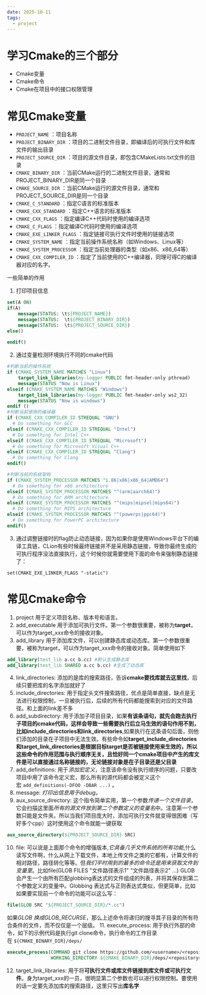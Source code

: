 ```yaml
---
date: 2025-10-11
tags:
  - project
---
```

# 学习Cmake的三个部分

- Cmake变量
- Cmake命令
- Cmake在项目中的接口权限管理

# 常见Cmake变量

- `PROJECT_NAME` ：项目名称
- `PROJECT_BINARY_DIR` ：项目的二进制文件目录，即编译后的可执行文件和库文件的输出目录
- `PROJECT_SOURCE_DIR` ：项目的源文件目录，即包含CMakeLists.txt文件的目录
- `CMAKE_BINARY_DIR` ：当前CMake运行的二进制文件目录，通常和PROJECT_BINARY_DIR是同一个目录
- `CMAKE_SOURCE_DIR` ：当前CMake运行的源文件目录，通常和PROJECT_SOURCE_DIR是同一个目录
- `CMAKE_C_STANDARD` ：指定C语言的标准版本
- `CMAKE_CXX_STANDARD` ：指定C++语言的标准版本
- `CMAKE_CXX_FLAGS` ：指定编译C++代码时使用的编译选项
- `CMAKE_C_FLAGS` ：指定编译C代码时使用的编译选项
- `CMAKE_EXE_LINKER_FLAGS` ：指定链接可执行文件时使用的链接选项
- `CMAKE_SYSTEM_NAME` ：指定当前操作系统名称（如Windows、Linux等）
- `CMAKE_SYSTEM_PROCESSOR` ：指定当前处理器的类型（如x86、x86_64等）
- `CMAKE_CXX_COMPILER_ID` ：指定了当前使用的C++编译器，同理可得C的编译器对应的名字。

一些简单的作用

1. 打印项目信息
```Cmake
set(A ON)  
if(A)  
    message(STATUS: \t${PROJECT_NAME})  
    message(STATUS:  \t${PROJECT_BINARY_DIR})  
    message(STATUS:  \t${PROJECT_SOURCE_DIR})  
else()  
  
endif()
```

2. 通过变量检测环境执行不同的cmake代码

```Cmake
#判断当前的操作系统
if (CMAKE_SYSTEM_NAME MATCHES "Linux")
    target_link_libraries(my-logger PUBLIC fmt-header-only pthread)
    message(STATUS "Now is Linux")
elseif (CMAKE_SYSTEM_NAME MATCHES "Windows")
    target_link_libraries(my-logger PUBLIC fmt-header-only ws2_32)
    message(STATUS "Now is windows")
endif ()
#判断当前使用的编译器
if (CMAKE_CXX_COMPILER_ID STREQUAL "GNU")
  # Do something for GCC
elseif (CMAKE_CXX_COMPILER_ID STREQUAL "Intel")
  # Do something for Intel C++
elseif (CMAKE_CXX_COMPILER_ID STREQUAL "Microsoft")
  # Do something for Microsoft Visual C++
elseif (CMAKE_CXX_COMPILER_ID STREQUAL "Clang")
  # Do something for Clang
endif()

#判断当前的系统架构
if (CMAKE_SYSTEM_PROCESSOR MATCHES "i.86|x86|x86_64|AMD64")
  # Do something for x86 architecture
elseif (CMAKE_SYSTEM_PROCESSOR MATCHES "^(arm|aarch64)")
  # Do something for ARM architecture
elseif (CMAKE_SYSTEM_PROCESSOR MATCHES "^(mips|mipsel|mips64)")
  # Do something for MIPS architecture
elseif (CMAKE_SYSTEM_PROCESSOR MATCHES "^(powerpc|ppc64)")
  # Do something for PowerPC architecture
endif()

```

3. 通过调整链接时的flag防止动态链接，因为如果你是使用Windows平台下的编译工具链，CLion有些时候最终链接并不是采用静态链接，导致你最终生成的可执行程序没法直接执行，这个时候你就需要使用下面的命令来强制静态链接了：

```
set(CMAKE_EXE_LINKER_FLAGS "-static")
```


# 常见Cmake命令

1. project 用于定义项目名称、版本号和语言。
2. add_executable 用于添加可执行文件。第一个参数很重要，被称为**target**，可以作为target_xxx命令的接收对象。
3. add_library 用于添加库文件，可以创建静态库或动态库。第一个参数很重要，被称为target，可以作为target_xxx命令的接收对象。简单使用如下
```CMake
add_library(test_lib a.cc b.cc) #默认生成静态库
add_library(test_lib SHARED a.cc b.cc) #生成了动态库
```

4. link_directories: 添加的是库的搜索路径，告诉**cmake要找库就去这里找**，后续只要把库的名字添加就好了
5. include_directories: 用于指定头文件搜索路径，优点是简单直接，缺点是无法进行权限控制，一旦被执行后，后续的所有代码都能搜索到对应的文件路径。和上面的link差不多
6. add_subdirectory: 用于添加子项目目录，如果**有该条语句，就先会跑去执行子项目的cmake代码，这样会导致一些需要执行后立马生效的语句作用不到，比如include_directories和link_directories**,如果执行在这条语句后面，则他们添加的目录在子项目中无法生效。有些命令如**target_include_directories和target_link_directories是根据目标target是否被链接使用来生效的，所以这些命令的作用范围与执行顺序无关，且恰好同一个cmake项目中产生的库文件是可以直接通过名称链接的，无论链接对象是在子目录还是父目录**
7. add_definitions: 用于*添加宏定义*，注意该命令没有执行顺序的问题，只要改项目中用了该命令定义宏，那么所有的源代码都会被定义这个宏 `add_definitions(-DFOO -DBAR ...)` 。
8. message: *打印出信息用于debug*。
9. aux_source_directory: 这个指令简单实用，第一个参数*传递一个文件目录*，它会扫描这里面*所有的源文件放到第二个参数定义的变量名*中。注意第一个参数只能是文件夹。所以当我们项目庞大时，添加可执行文件就变得很困难（写好多个cpp）这时使用这个命令就能一键获取
```cmake
aux_source_directory(${PROJECT_SOURCE_DIR} SRC)
```

10. file: 可以说是上面那个命令的增强版本,*它具备几乎文件系统的所有功能*,什么读写文件啊，什么从网上下载文件，本地上传文件之类的它都有，计算文件的相对路径，路径转化等等。但*我们平时用到的最多的命令还是用来获取文件到变量里*。比如file(GLOB FILES "文件路径表示1" "文件路径表示2" ...) GLOB会产生一个由所有匹配globbing表达式的文件组成的列表，并将其保存到第二个参数定义的变量中。Globbing 表达式与正则表达式类似，但更简单，比如如果要实现前一个命令的功能可以这么写：
```Cmake
file(GLOB SRC "${PROJECT_SOURCE_DIR}/*.cc")
```

如果*GLOB 换成GLOB_RECURSE*，那么上述命令将递归的搜寻其子目录的所有符合条件的文件，而不仅仅是一个层级。
11. execute_process: 用于执行外部的命令，如下的示例代码是执行git clone命令，执行命令的工作目录在 `${CMAKE_BINARY_DIR}/deps/`
```cmake
execute_process(COMMAND git clone https://github.com/<username>/<repository>.git
                WORKING_DIRECTORY ${CMAKE_BINARY_DIR}/deps/<repository>)
```

12. target_link_libraries: 用于将**可执行文件或库文件链接到库文件或可执行文件**。身为target_xxx的一员，很明显第二个参数也可以进行权限控制。要使用的话一定要先添加库的搜索路径，这里只写出**库名字**
